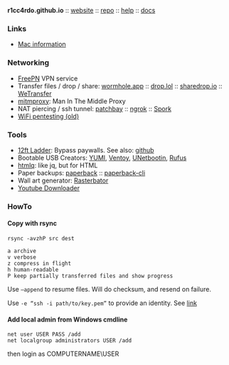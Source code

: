 **r1cc4rdo.github.io** :: [website](https://r1cc4rdo.github.io/) :: [repo](https://github.com/r1cc4rdo/r1cc4rdo.github.io) :: [help](https://pages.github.com/) :: [docs](https://help.github.com/en/categories/working-with-github-pages)

### Links
* [Mac information](MAC.md)

### Networking
* [FreePN](https://www.freepn.org/) VPN service
* Transfer files / drop / share: [wormhole.app](https://wormhole.app/) :: [drop.lol](https://drop.lol/) :: [sharedrop.io](https://www.sharedrop.io/) :: [WeTransfer](https://wetransfer.com/)
* [mitmproxy](https://mitmproxy.org): Man In The Middle Proxy
* NAT piercing / ssh tunnel: [patchbay](https://patchbay.pub/) :: [ngrok](https://ngrok.com/) :: [Spork](https://spork.sh/)
* [WiFi pentesting (old)](WIFI.md)

### Tools
* [12ft Ladder](https://12ft.io/): Bypass paywalls. See also: [github](https://github.com/iamadamdev/bypass-paywalls-chrome)
* Bootable USB Creators: [YUMI](https://www.pendrivelinux.com/yumi-multiboot-usb-creator/), [Ventoy](https://ventoy.net/en/download.html), [UNetbootin](https://unetbootin.github.io/), [Rufus](https://rufus.ie/en/)
* [htmlq](https://github.com/mgdm/htmlq): like jq, but for HTML
* Paper backups: [paperback](https://github.com/cyphar/paperback) :: [paperback-cli](https://github.com/Wikinaut/paperback-cli)
* Wall art generator: [Rasterbator](https://rasterbator.net/)
* [Youtube Downloader](https://yt1s.com)

### HowTo

#### Copy with rsync
```
rsync -avzhP src dest

a archive
v verbose
z compress in flight 
h human-readable
P keep partially transferred files and show progress
```
Use ```—append``` to resume files. Will do checksum, and resend on failure.

Use ```-e “ssh -i path/to/key.pem”``` to provide an identity. See [link](https://unix.stackexchange.com/questions/127352/specify-identity-file-id-rsa-with-rsync)

#### Add local admin from Windows cmdline
```
net user USER PASS /add
net localgroup administrators USER /add
```
then login as COMPUTERNAME\USER

